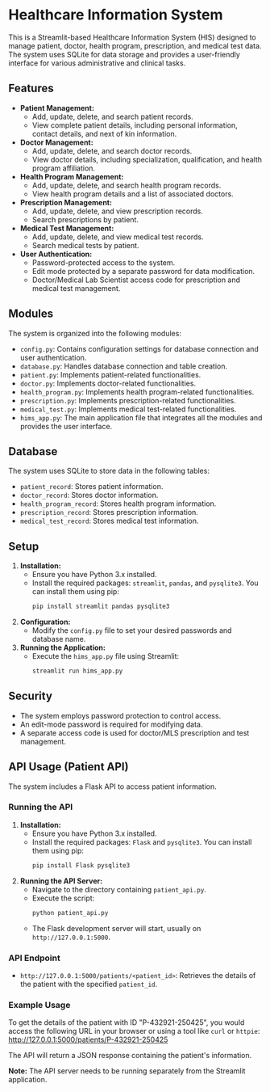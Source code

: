 #   Healthcare Information System

This is a Streamlit-based Healthcare Information System (HIS) designed to manage patient, doctor, health program, prescription, and medical test data. The system uses SQLite for data storage and provides a user-friendly interface for various administrative and clinical tasks.

##   Features

* **Patient Management:**
    * Add, update, delete, and search patient records.
    * View complete patient details, including personal information, contact details, and next of kin information.
* **Doctor Management:**
    * Add, update, delete, and search doctor records.
    * View doctor details, including specialization, qualification, and health program affiliation.
* **Health Program Management:**
    * Add, update, delete, and search health program records.
    * View health program details and a list of associated doctors.
* **Prescription Management:**
    * Add, update, delete, and view prescription records.
    * Search prescriptions by patient.
* **Medical Test Management:**
    * Add, update, delete, and view medical test records.
    * Search medical tests by patient.
* **User Authentication:**
    * Password-protected access to the system.
    * Edit mode protected by a separate password for data modification.
    * Doctor/Medical Lab Scientist access code for prescription and medical test management.

##   Modules

The system is organized into the following modules:

* `config.py`:  Contains configuration settings for database connection and user authentication.
* `database.py`: Handles database connection and table creation.
* `patient.py`:  Implements patient-related functionalities.
* `doctor.py`:   Implements doctor-related functionalities.
* `health_program.py`: Implements health program-related functionalities.
* `prescription.py`: Implements prescription-related functionalities.
* `medical_test.py`: Implements medical test-related functionalities.
* `hims_app.py`:  The main application file that integrates all the modules and provides the user interface.

##   Database

The system uses SQLite to store data in the following tables:

* `patient_record`: Stores patient information.
* `doctor_record`: Stores doctor information.
* `health_program_record`: Stores health program information.
* `prescription_record`: Stores prescription information.
* `medical_test_record`: Stores medical test information.

##   Setup

1.  **Installation:**
    * Ensure you have Python 3.x installed.
    * Install the required packages: `streamlit`, `pandas`, and `pysqlite3`.  You can install them using pip:
        ```bash
        pip install streamlit pandas pysqlite3
        ```
2.  **Configuration:**
    * Modify the `config.py` file to set your desired passwords and database name.
3.  **Running the Application:**
    * Execute the `hims_app.py` file using Streamlit:
        ```bash
        streamlit run hims_app.py
        ```

##   Security

* The system employs password protection to control access.
* An edit-mode password is required for modifying data.
* A separate access code is used for doctor/MLS prescription and test management.

##   API Usage (Patient API)

The system includes a Flask API to access patient information.

###   Running the API

1.  **Installation:**
    * Ensure you have Python 3.x installed.
    * Install the required packages: `Flask` and `pysqlite3`. You can install them using pip:
        ```bash
        pip install Flask pysqlite3
        ```
2.  **Running the API Server:**
    * Navigate to the directory containing `patient_api.py`.
    * Execute the script:
        ```bash
        python patient_api.py
        ```
    * The Flask development server will start, usually on `http://127.0.0.1:5000`.

###   API Endpoint

* `http://127.0.0.1:5000/patients/<patient_id>`:  Retrieves the details of the patient with the specified `patient_id`.

###   Example Usage

To get the details of the patient with ID "P-432921-250425", you would access the following URL in your browser or using a tool like `curl` or `httpie`: http://127.0.0.1:5000/patients/P-432921-250425

The API will return a JSON response containing the patient's information.

**Note:** The API server needs to be running separately from the Streamlit application.
